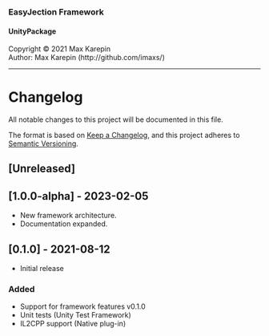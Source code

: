 <h3>EasyJection Framework</h3>
<h4>UnityPackage</h4>
Copyright © 2021 Max Karepin<br/>
Author: Max Karepin (http://github.com/imaxs/)

---

# Changelog
All notable changes to this project will be documented in this file.

The format is based on [Keep a Changelog](https://keepachangelog.com/en/1.0.0/),
and this project adheres to [Semantic Versioning](https://semver.org/spec/v2.0.0.html).

## [Unreleased]

## [1.0.0-alpha] - 2023-02-05
  - New framework architecture.
  - Documentation expanded.

## [0.1.0] - 2021-08-12
  - Initial release
### Added
  - Support for framework features v0.1.0
  - Unit tests (Unity Test Framework)
  - IL2CPP support (Native plug-in)
  
